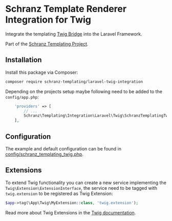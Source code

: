 # Schranz Template Renderer Integration for Twig

Integrate the templating [Twig Bridge](https://github.com/schranz-templating/twig-bridge) 
into the Laravel Framework.

Part of the [Schranz Templating Project](https://github.com/schranz-templating/templating).

## Installation

Install this package via Composer:

```bash
composer require schranz-templating/laravel-twig-integration
```

Depending on the projects setup maybe following need to be added to the `config/app.php`:

```php
    'providers' => [
        // ...
        Schranz\Templating\Integration\Laravel\Twig\SchranzTemplatingTwigProvider::class,
    ],
```

## Configuration

The example and default configuration can be found in [config/schranz_templating_twig.php](config/schranz_templating_twig.php).

## Extensions

To extend Twig functionality you can create a new service implementing the `Twig\Extension\ExtensionInterface`,
the service need to be tagged with `twig.extension` to be registered as Twig Extension:

```php
$app->tag(\App\Twig\MyExtension::class, 'twig.extension');
```

Read more about Twig Extensions in the [Twig documentation](https://twig.symfony.com/doc/3.x/advanced.html#creating-an-extension).
